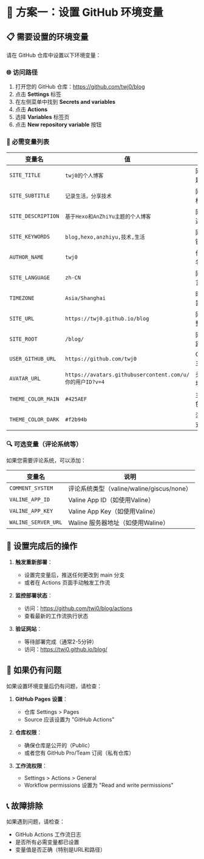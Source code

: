 # 🔧 方案一：设置 GitHub 环境变量

## 📋 需要设置的环境变量

请在 GitHub 仓库中设置以下环境变量：

### 🌐 访问路径
1. 打开您的 GitHub 仓库：https://github.com/twj0/blog
2. 点击 **Settings** 标签
3. 在左侧菜单中找到 **Secrets and variables**
4. 点击 **Actions**
5. 选择 **Variables** 标签页
6. 点击 **New repository variable** 按钮

### 📝 必需变量列表

| 变量名 | 值 | 说明 |
|--------|----|----|
| `SITE_TITLE` | `twj0的个人博客` | 网站标题 |
| `SITE_SUBTITLE` | `记录生活，分享技术` | 网站副标题 |
| `SITE_DESCRIPTION` | `基于Hexo和AnZhiYu主题的个人博客` | 网站描述 |
| `SITE_KEYWORDS` | `blog,hexo,anzhiyu,技术,生活` | 网站关键词 |
| `AUTHOR_NAME` | `twj0` | 作者姓名 |
| `SITE_LANGUAGE` | `zh-CN` | 网站语言 |
| `TIMEZONE` | `Asia/Shanghai` | 时区设置 |
| `SITE_URL` | `https://twj0.github.io/blog` | 网站完整URL |
| `SITE_ROOT` | `/blog/` | 网站根路径 |
| `USER_GITHUB_URL` | `https://github.com/twj0` | GitHub主页 |
| `AVATAR_URL` | `https://avatars.githubusercontent.com/u/你的用户ID?v=4` | 头像地址 |
| `THEME_COLOR_MAIN` | `#425AEF` | 主题主色调 |
| `THEME_COLOR_DARK` | `#f2b94b` | 深色模式颜色 |

### 🔍 可选变量（评论系统等）

如果您需要评论系统，可以添加：

| 变量名 | 说明 |
|--------|-----|
| `COMMENT_SYSTEM` | 评论系统类型（valine/waline/giscus/none） |
| `VALINE_APP_ID` | Valine App ID（如使用Valine） |
| `VALINE_APP_KEY` | Valine App Key（如使用Valine） |
| `WALINE_SERVER_URL` | Waline 服务器地址（如使用Waline） |

## 🚀 设置完成后的操作

1. **触发重新部署**：
   - 设置完变量后，推送任何更改到 main 分支
   - 或者在 Actions 页面手动触发工作流

2. **监控部署状态**：
   - 访问：https://github.com/twj0/blog/actions
   - 查看最新的工作流执行状态

3. **验证网站**：
   - 等待部署完成（通常2-5分钟）
   - 访问：https://twj0.github.io/blog/

## 🔄 如果仍有问题

如果设置环境变量后仍有问题，请检查：

1. **GitHub Pages 设置**：
   - 仓库 Settings > Pages
   - Source 应该设置为 "GitHub Actions"

2. **仓库权限**：
   - 确保仓库是公开的（Public）
   - 或者您有 GitHub Pro/Team 订阅（私有仓库）

3. **工作流权限**：
   - Settings > Actions > General
   - Workflow permissions 设置为 "Read and write permissions"

## 📞 故障排除

如果遇到问题，请检查：
- GitHub Actions 工作流日志
- 是否所有必需变量都已设置
- 变量值是否正确（特别是URL和路径）

